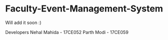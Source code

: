 # Faculty-Event-Management-System
Will add it soon :)

Developers
Nehal Mahida - 17CE052
Parth Modi - 17CE059
